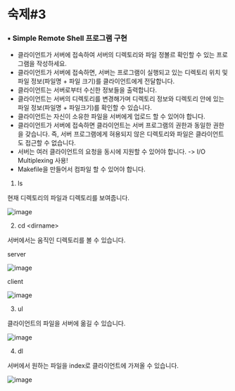 # 숙제#3
### ▪ Simple Remote Shell 프로그램 구현
- 클라이언트가 서버에 접속하여 서버의 디렉토리와 파일 정볼르 확인할 수 있는 프로그램을 작성하세요.
- 클라이언트가 서버에 접속하면, 서버는 프로그램이 실행되고 있는 디렉토리 위치 및 파일 정보(파일명 + 파일 크기)를 클라이언트에게 전달합니다.
- 클라이언트는 서버로부터 수신한 정보들을 출력합니다.
- 클라이언트는 서버의 디렉토리를 변경해가며 디렉토리 정보와 디렉토리 안에 있는 파일 정보(파일명 + 파일크기)를 확인할 수 있습니다.
- 클라이언트는 자신이 소유한 파일을 서버에게 업로드 할 수 있어야 합니다.
- 클라이언트가 서버에 접속하면 클라이언트는 서버 프로그램의 권한과 동일한 권한을 갖습니다. 즉, 서버 프로그램에게 혀용되지 않은 디렉토리와 파일은 클라이언트도 접근할 수 없습니다.
- 서버는 여러 클라이언트의 요청을 동시에 지원할 수 있어야 합니다.
-> I/O Multiplexing 사용!
- Makefile을 만들어서 컴파일 할 수 있어야 합니다.

1. ls

현재 디렉토리의 파일과 디렉토리를 보여줍니다.

![image](https://github.com/user-attachments/assets/707f9da2-2cdd-40ce-83fc-34b46237aebf)

2. cd \<dirname>

서버에서는 움직인 디렉토리를 볼 수 있습니다.

server

![image](https://github.com/user-attachments/assets/8e16b4ab-d16c-4ee0-9243-3957b3c118fc)

client

![image](https://github.com/user-attachments/assets/b36c4e9a-0320-4696-bac5-20243bbf9958)

3. ul

클라이언트의 파일을 서버에 옮길 수 있습니다.

![image](https://github.com/user-attachments/assets/5175bb4a-9ef7-4c98-9251-5634cccbefb8)

4. dl

서버에서 원하는 파일을 index로 클라이언트에 가져올 수 있습니다.

![image](https://github.com/user-attachments/assets/8ed4734c-203d-4d85-a9bf-0a53c752ede6)